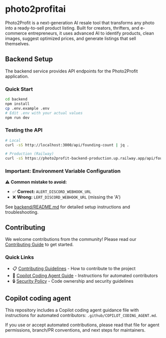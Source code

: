 # photo2profitai

Photo2Profit is a next-generation AI resale tool that transforms any photo into a ready-to-sell product listing. Built for creators, thrifters, and e-commerce entrepreneurs, it uses advanced AI to identify products, clean images, suggest optimized prices, and generate listings that sell themselves.

## Backend Setup

The backend service provides API endpoints for the Photo2Profit application.

### Quick Start

```bash
cd backend
npm install
cp .env.example .env
# Edit .env with your actual values
npm run dev
```

### Testing the API

```bash
# Local
curl -sS http://localhost:3000/api/founding-count | jq .

# Production (Railway)
curl -sS https://photo2profit-backend-production.up.railway.app/api/founding-count | jq .
```

### Important: Environment Variable Configuration

⚠️ **Common mistake to avoid:**

- ✅ **Correct:** `ALERT_DISCORD_WEBHOOK_URL`
- ❌ **Wrong:** `LERT_DISCORD_WEBHOOK_URL` (missing the 'A')

See [backend/README.md](backend/README.md) for detailed setup instructions and troubleshooting.

## Contributing

We welcome contributions from the community! Please read our [Contributing Guide](CONTRIBUTING.md) to get started.

### Quick Links
- 📋 [Contributing Guidelines](CONTRIBUTING.md) - How to contribute to the project
- 🤖 [Copilot Coding Agent Guide](.github/COPILOT_CODING_AGENT.md) - Instructions for automated contributors
- 🔒 [Security Policy](.github/CODEOWNERS) - Code ownership and security guidelines

## Copilot coding agent

This repository includes a Copilot coding agent guidance file with instructions for automated contributors: `.github/COPILOT_CODING_AGENT.md`.

If you use or accept automated contributions, please read that file for agent permissions, branch/PR conventions, and next steps for maintainers.
